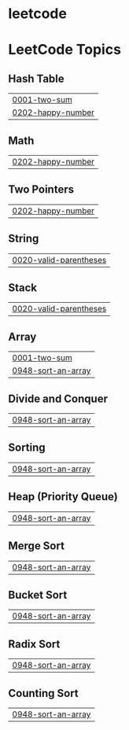 # leetcode
<!---LeetCode Topics Start-->
# LeetCode Topics
## Hash Table
|  |
| ------- |
| [0001-two-sum](https://github.com/michael-ngx/leetcode/tree/master/0001-two-sum) |
| [0202-happy-number](https://github.com/michael-ngx/leetcode/tree/master/0202-happy-number) |
## Math
|  |
| ------- |
| [0202-happy-number](https://github.com/michael-ngx/leetcode/tree/master/0202-happy-number) |
## Two Pointers
|  |
| ------- |
| [0202-happy-number](https://github.com/michael-ngx/leetcode/tree/master/0202-happy-number) |
## String
|  |
| ------- |
| [0020-valid-parentheses](https://github.com/michael-ngx/leetcode/tree/master/0020-valid-parentheses) |
## Stack
|  |
| ------- |
| [0020-valid-parentheses](https://github.com/michael-ngx/leetcode/tree/master/0020-valid-parentheses) |
## Array
|  |
| ------- |
| [0001-two-sum](https://github.com/michael-ngx/leetcode/tree/master/0001-two-sum) |
| [0948-sort-an-array](https://github.com/michael-ngx/leetcode/tree/master/0948-sort-an-array) |
## Divide and Conquer
|  |
| ------- |
| [0948-sort-an-array](https://github.com/michael-ngx/leetcode/tree/master/0948-sort-an-array) |
## Sorting
|  |
| ------- |
| [0948-sort-an-array](https://github.com/michael-ngx/leetcode/tree/master/0948-sort-an-array) |
## Heap (Priority Queue)
|  |
| ------- |
| [0948-sort-an-array](https://github.com/michael-ngx/leetcode/tree/master/0948-sort-an-array) |
## Merge Sort
|  |
| ------- |
| [0948-sort-an-array](https://github.com/michael-ngx/leetcode/tree/master/0948-sort-an-array) |
## Bucket Sort
|  |
| ------- |
| [0948-sort-an-array](https://github.com/michael-ngx/leetcode/tree/master/0948-sort-an-array) |
## Radix Sort
|  |
| ------- |
| [0948-sort-an-array](https://github.com/michael-ngx/leetcode/tree/master/0948-sort-an-array) |
## Counting Sort
|  |
| ------- |
| [0948-sort-an-array](https://github.com/michael-ngx/leetcode/tree/master/0948-sort-an-array) |
<!---LeetCode Topics End-->
